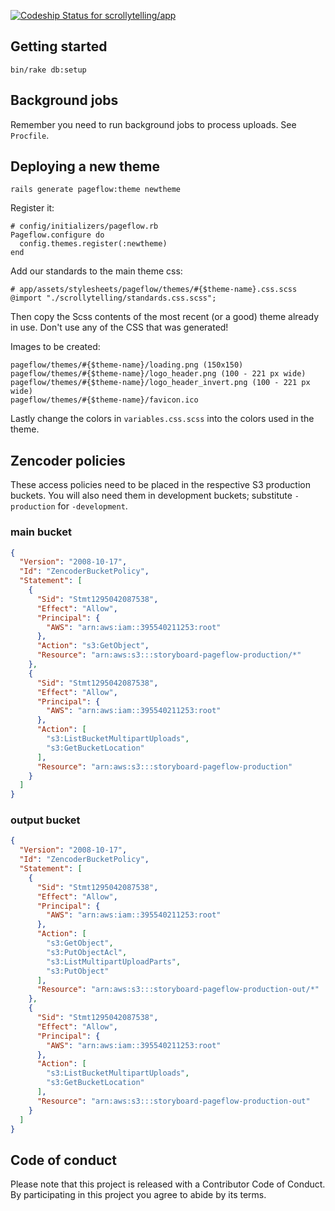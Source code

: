 [ ![Codeship Status for scrollytelling/app](https://codeship.com/projects/7f550840-f8e9-0132-4345-3a92bb520805/status?branch=master)](https://codeship.com/projects/86736)

## Getting started

```
bin/rake db:setup
```

## Background jobs

Remember you need to run background jobs to process uploads. See `Procfile`.

## Deploying a new theme

```
rails generate pageflow:theme newtheme
```

Register it:

```
# config/initializers/pageflow.rb
Pageflow.configure do
  config.themes.register(:newtheme)
end
```

Add our standards to the main theme css:

```
# app/assets/stylesheets/pageflow/themes/#{$theme-name}.css.scss
@import "./scrollytelling/standards.css.scss";
```

Then copy the Scss contents of the most recent (or a good) theme already in use. Don't use any of the CSS that was generated!

Images to be created:

```
pageflow/themes/#{$theme-name}/loading.png (150x150)
pageflow/themes/#{$theme-name}/logo_header.png (100 - 221 px wide)
pageflow/themes/#{$theme-name}/logo_header_invert.png (100 - 221 px wide)
pageflow/themes/#{$theme-name}/favicon.ico
```

Lastly change the colors in `variables.css.scss` into the colors used in the theme.

## Zencoder policies

These access policies need to be placed in the respective S3 production buckets. You will also need them in development buckets; substitute `-production` for `-development`.

### main bucket

```json
{
  "Version": "2008-10-17",
  "Id": "ZencoderBucketPolicy",
  "Statement": [
    {
      "Sid": "Stmt1295042087538",
      "Effect": "Allow",
      "Principal": {
        "AWS": "arn:aws:iam::395540211253:root"
      },
      "Action": "s3:GetObject",
      "Resource": "arn:aws:s3:::storyboard-pageflow-production/*"
    },
    {
      "Sid": "Stmt1295042087538",
      "Effect": "Allow",
      "Principal": {
        "AWS": "arn:aws:iam::395540211253:root"
      },
      "Action": [
        "s3:ListBucketMultipartUploads",
        "s3:GetBucketLocation"
      ],
      "Resource": "arn:aws:s3:::storyboard-pageflow-production"
    }
  ]
}
```

### output bucket

```json
{
  "Version": "2008-10-17",
  "Id": "ZencoderBucketPolicy",
  "Statement": [
    {
      "Sid": "Stmt1295042087538",
      "Effect": "Allow",
      "Principal": {
        "AWS": "arn:aws:iam::395540211253:root"
      },
      "Action": [
        "s3:GetObject",
        "s3:PutObjectAcl",
        "s3:ListMultipartUploadParts",
        "s3:PutObject"
      ],
      "Resource": "arn:aws:s3:::storyboard-pageflow-production-out/*"
    },
    {
      "Sid": "Stmt1295042087538",
      "Effect": "Allow",
      "Principal": {
        "AWS": "arn:aws:iam::395540211253:root"
      },
      "Action": [
        "s3:ListBucketMultipartUploads",
        "s3:GetBucketLocation"
      ],
      "Resource": "arn:aws:s3:::storyboard-pageflow-production-out"
    }
  ]
}
```

## Code of conduct

Please note that this project is released with a Contributor Code of Conduct. By participating in this project you agree to abide by its terms.
